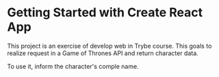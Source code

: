 # Getting Started with Create React App

This project is an exercise of develop web in Trybe course. This goals to realize request in a Game of Thrones API and return character data.

To use it, inform the character's comple name.